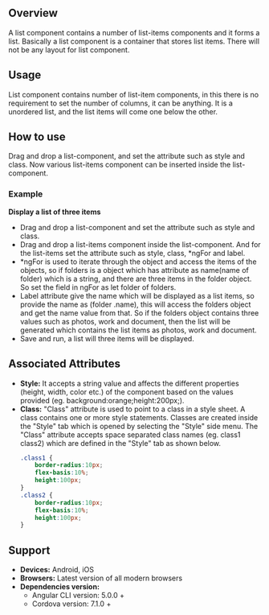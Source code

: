 ## Overview 
A list component contains a number of list-items components and it forms a list. Basically a list component is a container that stores list items. There will not be any layout for list component.
## Usage 
List component contains number of list-item components, in this there is no requirement to set the number of columns, it can be anything. It is a unordered list, and the list items will come one below the other. 
## How to use
Drag and drop a list-component, and set the attribute such as style and class. Now various list-items component can be inserted inside the list-component.
### Example
**Display a list of three items** 
- Drag and drop a list-component and set the attribute such as style and class.
- Drag and drop a list-items component inside the list-component. And for the list-items set the attribute such as style, class, *ngFor and label.
- *ngFor is used to iterate through the object and access the items of the objects, so if folders is a object which has attribute as name(name of folder) which is a string, and there are three items in the folder object. So set the field in ngFor as let folder of folders.
- Label attribute give the name which will be displayed as a list items, so provide the name as (folder .name), this will access the folders object and get the name value from that. So if the folders object contains three values such as photos, work and document, then the list will be generated which contains the list items as photos, work and document.
- Save and run, a list will three items will be displayed.
 ## Associated Attributes 
- **Style:** It accepts a string value and affects the different properties (height, width, color etc.) of the component based on the values provided (eg. background:orange;height:200px;).
- **Class:** "Class" attribute is used to point to a class in a style sheet. A class contains one or more style statements. Classes are created inside the "Style" tab which is opened by selecting the "Style" side menu. The "Class" attribute accepts space separated class names (eg. class1 class2) which are defined in the "Style" tab as shown below.
    ```css
    .class1 {
        border-radius:10px;
        flex-basis:10%;
        height:100px;
    }
    .class2 {
        border-radius:10px;
        flex-basis:10%;
        height:100px;
    }
    
    ```
## Support
- **Devices:** Android, iOS
- **Browsers:**  Latest version of all modern browsers
- **Dependencies version:** 
    - Angular CLI version: 5.0.0 + 
    - Cordova version: 7.1.0 + 
